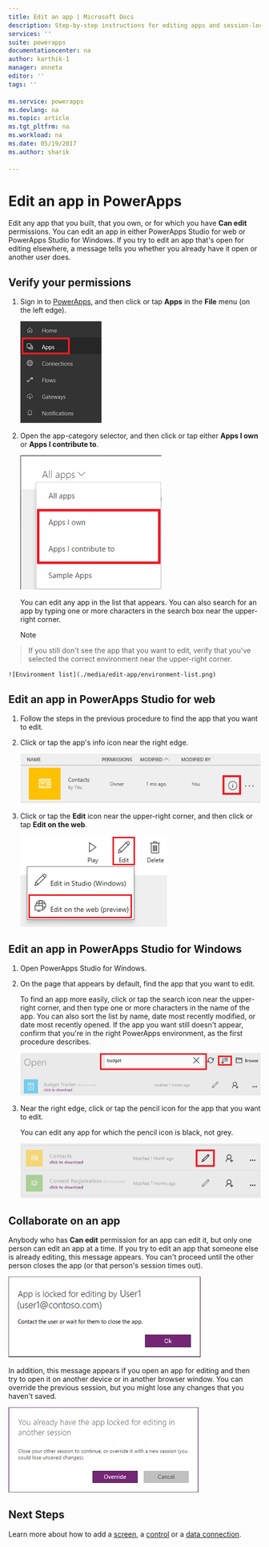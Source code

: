 ```yaml
---
title: Edit an app | Microsoft Docs
description: Step-by-step instructions for editing apps and session-locking scenarios.
services: ''
suite: powerapps
documentationcenter: na
author: karthik-1
manager: anneta
editor: ''
tags: ''

ms.service: powerapps
ms.devlang: na
ms.topic: article
ms.tgt_pltfrm: na
ms.workload: na
ms.date: 05/19/2017
ms.author: sharik

---
```

# Edit an app in PowerApps
Edit any app that you built, that you own, or for which you have **Can edit** permissions. You can edit an app in either PowerApps Studio for web or PowerApps Studio for Windows. If you try to edit an app that's open for editing elsewhere, a message tells you whether you already have it open or another user does.

## Verify your permissions
1. Sign in to [PowerApps](https://web.powerapps.com), and then click or tap **Apps** in the **File** menu (on the left edge).
   
    ![Apps option on the File menu](./media/edit-app/file-apps.png)
2. Open the app-category selector, and then click or tap either **Apps I own** or **Apps I contribute to**.
   
    ![App-category selector](./media/edit-app/app-category.png)
   
    You can edit any app in the list that appears. You can also search for an app by typing one or more characters in the search box near the upper-right corner.
   
    > [!NOTE]
> If you still don't see the app that you want to edit, verify that you've selected the correct environment near the upper-right corner.
   
    ![Environment list](./media/edit-app/environment-list.png)

## Edit an app in PowerApps Studio for web
1. Follow the steps in the previous procedure to find the app that you want to edit.
2. Click or tap the app's info icon near the right edge.
   
    ![Info icon](./media/edit-app/app-edit.png)
3. Click or tap the **Edit** icon near the upper-right corner, and then click or tap **Edit on the web**.
   
    ![Edit icon](./media/edit-app/edit-icon.png)

## Edit an app in PowerApps Studio for Windows
1. Open PowerApps Studio for Windows.
2. On the page that appears by default, find the app that you want to edit.
   
    To find an app more easily, click or tap the search icon near the upper-right corner, and then type one or more characters in the name of the app. You can also sort the list by name, date most recently modified, or date most recently opened. If the app you want still doesn't appear, confirm that you're in the right PowerApps environment, as the first procedure describes.
   
    ![](./media/edit-app/sort-filter.png)
3. Near the right edge, click or tap the pencil icon for the app that you want to edit.
   
    You can edit any app for which the pencil icon is black, not grey.
   
    ![](./media/edit-app/app-editstudio.png)

## Collaborate on an app
Anybody who has **Can edit** permission for an app can edit it, but only one person can edit an app at a time. If you try to edit an app that someone else is already editing, this message appears. You can't proceed until the other person closes the app (or that person's session times out).

![](./media/edit-app/applock-otheruser.png)

In addition, this message appears if you open an app for editing and then try to open it on another device or in another browser window. You can override the previous session, but you might lose any changes that you haven't saved.

![](./media/edit-app/applock-selfuser.png)

## Next Steps
Learn more about how to add a [screen](add-screen-context-variables.md), a [control](add-configure-controls.md) or a [data connection](add-data-connection.md).


